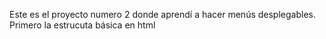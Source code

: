 Este es el proyecto numero 2 donde aprendí a hacer menús desplegables.
Primero la estrucuta básica en html
